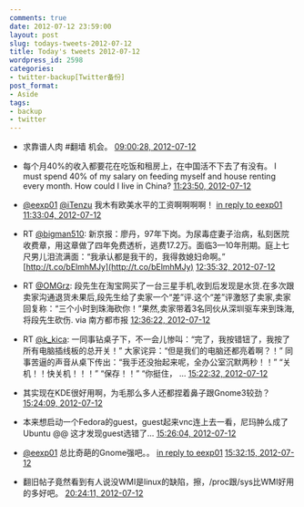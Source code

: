 ```yaml
---
comments: true
date: 2012-07-12 23:59:00
layout: post
slug: todays-tweets-2012-07-12
title: Today's tweets 2012-07-12
wordpress_id: 2598
categories:
- twitter-backup[Twitter备份]
post_format:
- Aside
tags:
- backup
- twitter
---
```





  * 求靠谱人肉 #翻墙 机会。 [09:00:28, 2012-07-12](http://twitter.com/gfrog/statuses/223220244553007104)





  * 每个月40%的收入都要花在吃饭和租房上，在中国活不下去了有没有。
I must spend 40% of my salary on feeding myself and house renting every month. How could I live in China? [11:23:50, 2012-07-12](http://twitter.com/gfrog/statuses/223256325709234177)





  * [@eexp01](http://twitter.com/eexp01) [@iTenzu](http://twitter.com/iTenzu) 我木有欧美水平的工资啊啊啊啊！ [in reply to eexp01](http://twitter.com/eexp01/statuses/223257333671804928) [11:33:04, 2012-07-12](http://twitter.com/gfrog/statuses/223258648309268480)





  * RT [@bigman510](http://twitter.com/bigman510): 新京报：廖丹，97年下岗。为尿毒症妻子治病，私刻医院收费章，用这章做了四年免费透析，逃费17.2万。面临3—10年刑期。庭上七尺男儿泪流满面：“我承认都是我干的，我得救媳妇命啊。” [http://t.co/bElmhMJy](http://t.co/bElmhMJy) [12:35:32, 2012-07-12](http://twitter.com/gfrog/statuses/223274367239467010)





  * RT [@OMGrz](http://twitter.com/OMGrz): 段先生在淘宝网买了一台三星手机,收到后发现是水货.在多次跟卖家沟通退货未果后,段先生给了卖家一个“差”评.这个“差”评激怒了卖家,卖家回复称：“三个小时到珠海砍你！”果然,卖家带着3名同伙从深圳驱车来到珠海,将段先生砍伤. via 南方都市报 [12:36:22, 2012-07-12](http://twitter.com/gfrog/statuses/223274580255571968)





  * RT [@k_kica](http://twitter.com/k_kica): 一同事钻桌子下，不一会儿惨叫：“完了，我按错钮了，我按了所有电脑插线板的总开关！” 大家诧异：“但是我们的电脑还都亮着啊？！” 同事苦逼的声音从桌下传出：“我手还没抬起来呢，全办公室沉默两秒！！” “关机！！快关机！！！” “保存！！” “你挺住， ... [15:22:32, 2012-07-12](http://twitter.com/gfrog/statuses/223316395721625600)





  * 其实现在KDE很好用啊，为毛那么多人还都捏着鼻子跟Gnome3较劲？ [15:24:09, 2012-07-12](http://twitter.com/gfrog/statuses/223316804951478272)





  * 本来想启动一个Fedora的guest，guest起来vnc连上去一看，尼玛肿么成了Ubuntu @@ 这才发现guest选错了… [15:26:04, 2012-07-12](http://twitter.com/gfrog/statuses/223317285308346368)





  * [@eexp01](http://twitter.com/eexp01) 总比奇葩的Gnome强吧。。 [in reply to eexp01](http://twitter.com/eexp01/statuses/223317904089817088) [15:32:15, 2012-07-12](http://twitter.com/gfrog/statuses/223318843123171328)





  * 翻旧帖子竟然看到有人说没WMI是linux的缺陷，擦，/proc跟/sys比WMI好用的多好吧。 [20:24:11, 2012-07-12](http://twitter.com/gfrog/statuses/223392310199730177)





